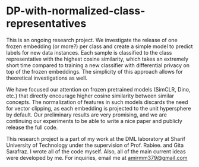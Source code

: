 # DP-with-normalized-class-representatives

This is an ongoing research project. We investigate the release of one frozen embedding (or more?) per class and create a simple model to predict labels for new data instances. Each sample is classified to the class representative with the highest cosine similarity, which takes an extremely short time compared to training a new classifier with differential privacy on top of the frozen embeddings. The simplicity of this approach allows for theoretical investigations as well. 

We have focused our attention on frozen pretrained models (SimCLR, Dino, etc.) that directly encourage higher cosine similarity between similar concepts. The normalization of features in such models discards the need for vector clipping, as each embedding is projected to the unit hypersphere by default. Our preliminary results are very promising, and we are continuing our experiments to be able to write a nice paper and publicly release the full code.


This research project is a part of my work at the DML laboratory at Sharif University of Technology under the supervision of Prof. Rabiee. and Gita Sarafraz. I wrote all of the code myself. Also, all of the main current ideas were developed by me. For inquiries, email me at amirmm379@gmail.com 
